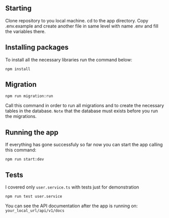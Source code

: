 ## Starting

Clone repository to you local machine. cd to the app directory.
Copy .env.example and create another file in same level with name .env and fill the variables there.

## Installing packages

To install all the necessary libraries run the command below:

```shell
npm install
```

## Migration

```shell
npm run migration:run
```

Call this command in order to run all migrations and to create the necessary tables in the database.
`Note` that the database must exists before you run the migrations.

## Running the app

If everything has gone successfuly so far now you can start the app calling this command:

```shell
npm run start:dev
```

## Tests

I covered only `user.service.ts` with tests just for demonstration

```shell
npm run test user.service
```

You can see the API documentation after the app is running on: `your_local_url/api/v1/docs`
